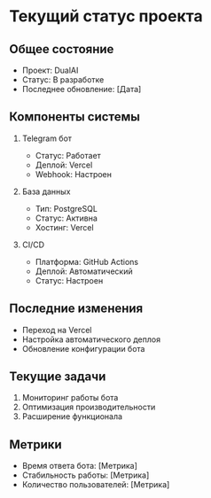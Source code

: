 # Текущий статус проекта

## Общее состояние
- Проект: DualAI
- Статус: В разработке
- Последнее обновление: [Дата]

## Компоненты системы
1. Telegram бот
   - Статус: Работает
   - Деплой: Vercel
   - Webhook: Настроен

2. База данных
   - Тип: PostgreSQL
   - Статус: Активна
   - Хостинг: Vercel

3. CI/CD
   - Платформа: GitHub Actions
   - Деплой: Автоматический
   - Статус: Настроен

## Последние изменения
- Переход на Vercel
- Настройка автоматического деплоя
- Обновление конфигурации бота

## Текущие задачи
1. Мониторинг работы бота
2. Оптимизация производительности
3. Расширение функционала

## Метрики
- Время ответа бота: [Метрика]
- Стабильность работы: [Метрика]
- Количество пользователей: [Метрика] 